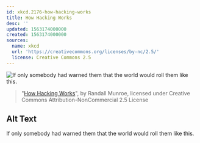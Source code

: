 ```yaml
---
id: xkcd.2176-how-hacking-works
title: How Hacking Works
desc: ''
updated: 1563174000000
created: 1563174000000
sources:
  name: xkcd
  url: 'https://creativecommons.org/licenses/by-nc/2.5/'
  license: Creative Commons 2.5
---
```

![If only somebody had warned them that the world would roll them like this.](https://imgs.xkcd.com/comics/how_hacking_works.png)
> "[How Hacking Works](https://xkcd.com/2176/)", by Randall Munroe, licensed under Creative Commons Attribution-NonCommercial 2.5 License

## Alt Text
If only somebody had warned them that the world would roll them like this.
